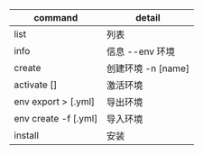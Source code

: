 

| command               | detail          |
| --------------------- | --------------- |
| list                  | 列表              |
| info                  | 信息 --env 环境     |
| create                | 创建环境 -n \[name] |
| activate \[]          | 激活环境            |
| env export > \[.yml]  | 导出环境            |
| env create -f \[.yml] | 导入环境            |
| install               | 安装              |

